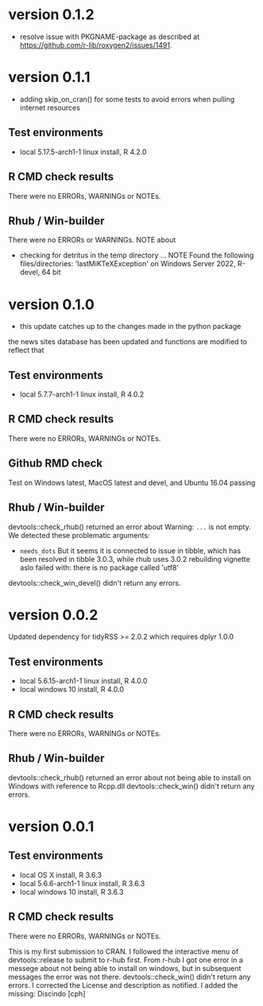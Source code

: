 # version 0.1.2
* resolve issue with PKGNAME-package as described at
 <https://github.com/r-lib/roxygen2/issues/1491>.

# version 0.1.1

* adding skip_on_cran() for some tests to avoid errors
when pulling internet resources

## Test environments
* local 5.17.5-arch1-1 linux install, R 4.2.0

## R CMD check results
There were no ERRORs, WARNINGs or NOTEs. 

## Rhub / Win-builder
There were no ERRORs or WARNINGs.
NOTE about 
* checking for detritus in the temp directory ... NOTE
Found the following files/directories:
  'lastMiKTeXException'
on Windows Server 2022, R-devel, 64 bit

# version 0.1.0

* this update catches up to the changes made in the python package

the news sites database has been updated and 
functions are modified to reflect that

## Test environments
* local 5.7.7-arch1-1 linux install, R 4.0.2

## R CMD check results
There were no ERRORs, WARNINGs or NOTEs. 

## Github RMD check 
Test on Windows latest, MacOS latest and devel, and Ubuntu 16.04 passing

## Rhub / Win-builder
devtools::check_rhub() returned an error about
Warning: `...` is not empty. We detected these problematic arguments:
* `needs_dots`
But it seems it is connected to issue in tibble, which has been 
resolved in tibble 3.0.3, while rhub uses 3.0.2
rebuilding vignette aslo failed with:
there is no package called 'utf8'

devtools::check_win_devel() didn't return any errors.


# version 0.0.2

Updated dependency for tidyRSS >= 2.0.2 which requires dplyr 1.0.0

## Test environments
* local 5.6.15-arch1-1 linux install, R 4.0.0
* local windows 10 install, R 4.0.0

## R CMD check results
There were no ERRORs, WARNINGs or NOTEs. 

## Rhub / Win-builder
devtools::check_rhub() returned an error about not being able to install on Windows with reference to Rcpp.dll
devtools::check_win() didn't return any errors.


# version 0.0.1

## Test environments
* local OS X install, R 3.6.3
* local 5.6.6-arch1-1 linux install, R 3.6.3
* local windows 10 install, R 3.6.3

## R CMD check results
There were no ERRORs, WARNINGs or NOTEs. 

This is my first submission to CRAN. 
I followed the interactive menu of devtools::release to submit to r-hub first. From r-hub I got one error in a messege about not being able to install on windows, but in subsequent messages the error was not there. 
devtools::check_win() didn't return any errors.
I corrected the License and description as notified.
I added the missing: Discindo [cph]
